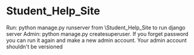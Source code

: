 # Student_Help_Site


Run: python manage.py runserver from \Student_Help_Site to run django server 
Admin: python manage.py createsuperuser. If you forget password you can run it again and make a new admin account. Your admin account shouldn't be versioned 
